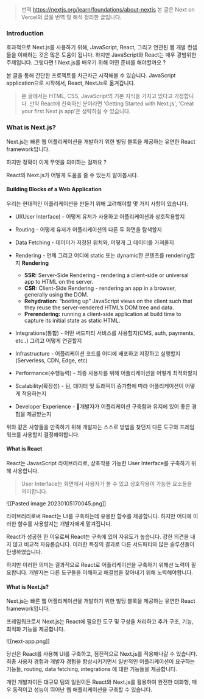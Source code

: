 
> 번역 https://nextjs.org/learn/foundations/about-nextjs
> 본 글은 Next on Vercel의 글을 번역 및 해석 정리한 글입니다. 


### Introduction

효과적으로 Next.js를 사용하기 위해, JavaScript, React, 그리고 연관된 웹 개발 컨셉들을 이해하는 것은 많은 도움이 됩니다. 하지만 JavaScript와 React는 매우 광범위한 주제입니다. 그렇다면 ! Next.js를 배우기 위해 어떤 준비를 해야할까요 ?

본 글을 통해 간단한 프로젝트를 차근차근 시작해볼 수 있습니다. JavaScript application으로 시작해서, React, NextJs로 옮겨갑니다. 

> 본 글에서는 HTML, CSS, JavaScript의 기본 지식을 가지고 있다고 가정합니다. 만약 React에 친숙하신 분이라면 'Getting Started with Next.js', 'Creat your first Next.js app'은 생략하실 수 있습니다.

### What is Next.js?

Next.js는 빠른 웹 어플리케이션을 개발하기 위한 빌딩 블록을 제공하는 유연한 React framework입니다. 

하지만 정확이 이게 무엇을 의미하는 걸까요 ?

React와 Next.js가 어떻게 도움을 줄 수 있는지 알아봅시다.

#### Building Blocks of a Web Application

우리는 현대적인 어플리케이션을 만들기 위해 고려해야할 몇 가지 사항이 있습니다.

- UI(User Interface) - 어떻게 유저가 사용하고 어플리케이션과 상호작용할지 
- Routing - 어떻게 유저가 어플리케이션의 다른 두 화면을 탐색할지 
- Data Fetching - 데이터가 저장된 위치와, 어떻게 그 데이터를 가져올지 
- Rendering - 언제 그리고 어디에 static 또는 dynamic한 콘텐츠를 rendering할지 
 	**Rendering**
	-   **SSR:** Server-Side Rendering - rendering a client-side or universal app to HTML on the server.
	-   **CSR:** Client-Side Rendering - rendering an app in a browser, generally using the DOM.
	-   **Rehydration:** “booting up” JavaScript views on the client such that they reuse the server-rendered HTML’s DOM tree and data.
	-   **Prerendering:** running a client-side application at build time to capture its initial state as static HTML.
	
- Integrations(통합) - 어떤 써드파티 서비스를 사용할지(CMS, auth, payments, etc..) 그리고 어떻게 연결할지
- Infrastructure - 어플리케이션 코드를 어디에 배포하고 저장하고 실행할지(Serverless, CDN, Edge, etc)
- Performance(수행능력) - 최종 사용자를 위해 어플리케이션을 어떻게 최적화할지
- Scalability(확장성) - 팀, 데이터 및 트래픽이 증가함에 따라 어플리케이션이 어떻게 적응하는지  
- Developer Experience - 개발자가 어플리케이션 구축함과 유지에 있어 좋은 경험을 제공받는지 

위와 같은 사항들을 만족하기 위해 개발자는 스스로 방법을 찾던지 다른 도구와 프레임워크를 사용할지 결정해야합니다. 

#### What is React

React는 JavasScript 라이브러리로, 상호작용 가능한 User Interface를 구축하기 위해 사용합니다. 

 > User Interface는 화면에서 사용자가 볼 수 있고 상호작용이 가능한 요소들을 의미합니다.

![[Pasted image 20230105170045.png]]

라이브러리로써 React는 UI를 구축하는데 유용한 함수를 제공합니다. 하지만 어디에 이러한 함수를 사용할지는 개발자에게 맡겨집니다.

React가 성공한 한 이유로써 React는 구축에 있어 자유도가 높습니다. 강한 의견을 내지 않고  비교적 자유롭습니다. 이러한 특징의 결과로 다른 서드파티와 많은 솔루션들이 탄생하였습니다. 

하지만 이러한 의미는 결과적으로 React로 어플리케이션을 구축하기 위해선 노력이 필요합니다. 개발자는 다른 도구들을 이해하고 해결법을 찾아내기 위해 노력해야합니다.

#### What is Next.js?

Next.js는 빠른 웹 어플리케이션을 개발하기 위한 빌딩 블록을 제공하는 유연한 React framework입니다. 

프레임워크로서 Next.js는 React에 필요한 도구 및 구성을 처리하고 추가 구조, 기능, 최적화 기능을 제공합니다. 

![[next-app.png]]

당신은 React를 사용해 UI를 구축하고, 점진적으로 Next.js를 적용해나갈 수 있습니다. 최종 사용자 경험과 개발자 경험을 향상시키기면서  일반적인 어플리케이션이 요구하는 기능들, routing, data fetching, integrations 에 대한 기능들을 제공합니다. 

개인 개발자이든 대규모 팀의 일원이든 React와 Next.js를 활용하여 완전한 대화형, 매우 동적이고 성능이 뛰어난 웹 애플리케이션을 구축할 수 있습니다.
